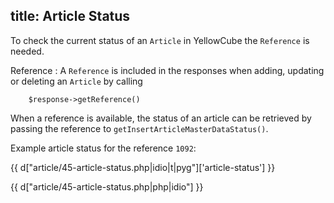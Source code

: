 title: Article Status
---

To check the current status of an `Article` in YellowCube the `Reference` is needed.

Reference
:   A `Reference` is included in the responses when adding, updating or deleting an `Article`
    by calling

        $response->getReference()

When a reference is available, the status of an article can be retrieved by passing the reference to
`getInsertArticleMasterDataStatus()`.

Example article status for the reference `1092`:

{{ d["article/45-article-status.php|idio|t|pyg"]['article-status'] }}

{{ d["article/45-article-status.php|php|idio"] }}



